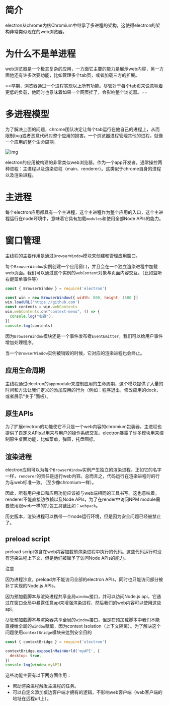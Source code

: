 # 简介

electron从chrome内核Chromium中继承了多进程的架构，这使得electron的架构非常类似现在的web浏览器。

# 为什么不是单进程

web浏览器是一个极其复杂的应用，一方面它主要的能力是展示web内容，另一方面他还有许多次要功能，比如管理多个tab页，或者加载三方的扩展。

==早期，浏览器通过一个进程实现以上所有功能。尽管对于每个tab页来说意味着更低的负载，他同时也意味着如果一个网页挂了，会影响整个浏览器。==

# 多进程模型

为了解决上面的问题，chrome团队决定让每个tab运行在他自己的进程上，从而限制bug或者恶意代码对整个应用的损害。一个浏览器进程管理其他的进程，就像一个应用的整个生命周期。

<img src="https://raw.githubusercontent.com/yqm1995/pic_bed/master/images/1668492683672-06df4141-a977-4259-98a3-a86787d2d09a.png" alt="img"  />

electron的应用被构建的非常类似web浏览器。作为一个app开发者，通常操控两种进程：主进程以及渲染进程（main、renderer）。这类似于chrome自身的进程以及渲染进程。

# 主进程

每个electron应用都具有一个主进程，这个主进程作为整个应用的入口，这个主进程运行在node环境中，意味着它具有加载`modules`和使用全部Node APIs的能力。

# 窗口管理

主线程的主要作用是通过`BrowserWindow`模块来创建和管理应用窗口。

每个`BrowserWindow`实例创建一个应用窗口，并且会在一个独立渲染进程中加载web页面。我们可以通过这个实例的`webContent`对象与页面内容交互。（比如监听右键菜单事件等）

```javascript
const { BrowserWindow } = require('electron')

const win = new BrowserWindow({ width: 800, height: 1500 })
win.loadURL('https://github.com')
const contents = win.webContents
win.webContents.on("context-menu", () => {
  console.log("右键");
})
console.log(contents)
```

因为`BrowserWindow`模块还是一个事件发布者`EventEmitter`，我们可以给用户事件增加处理程序。

当一个`BrowserWindow`实例被销毁的时候，它对应的渲染进程也会终止。

## 应用生命周期

主线程通过electron的`app`module来控制应用的生命周期，这个模块提供了大量的时间和方法让我们定义的添加应用的行为（例如：程序退出，修改应用的dock，或者展示“关于”面板）。

## 原生APIs

为了扩展electron的功能使它不只是一个web内容的chromium包装器，主进程也提供了自定义APIs以用来与用户的操作系统交互。electron暴露了许多模块用来控制原生桌面功能，比如菜单，弹窗，托盘图标。

## 渲染进程

electron应用可以为每个`BrowserWindow`实例产生独立的渲染进程。正如它的名字一样，`renderer`的责任是运行web内容。总而言之，代码运行在渲染进程时的行为与web标准一致。（至少像chromium一样）。

因此，所有用户接口和应用功能应该被与web端相同的工具书写。这也意味着，renderer不能直接访依赖以及Node APIs，为了在render中访问NPM module需要使用跟web一样的打包工具链比如：`webpack`。

历史版本，渲染进程可以携带一个node运行环境，但是因为安全问题已经被禁止了。

## preload script

preload script包含在web内容加载前渲染进程中执行的代码。这些代码运行时没有渲染进程上下文，但是他们被赋予了访问Node APIs的能力。

注意

因为进程沙盒，preload并不能访问全部的electron APIs，同时也只能访问部分被补丁实现的Node.js APIs。

因为预加载脚本与渲染进程共享全局`window`接口，并可以访问Node.js api，它通过在窗口全局中暴露任意api来增强渲染进程，然后我们的web内容可以使用这些api。

尽管预加载脚本与渲染器共享全局的`window`接口，但是在预加载脚本中我们不能直接给全局的`window`赋值，因为context Isolation（上下文隔离）。为了解决这个问题使用`contextBridge`模块来达到安全目的

```javascript
const { contextBridge } = require('electron')

contextBridge.exposeInMainWorld('myAPI', {
  desktop: true,
})
console.log(window.myAPI)
```

这些功能主要有以下两方面作用：

- 帮助渲染进程触发主进程的任务。
- 可以自定义添加桌边客户端才拥有的逻辑，不影响web客户端（web客户端的地址在远程url上）。